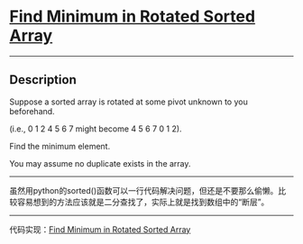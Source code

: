 # [Find Minimum in Rotated Sorted Array](https://leetcode.com/problems/find-minimum-in-rotated-sorted-array/)

---

## Description

Suppose a sorted array is rotated at some pivot unknown to you beforehand.

(i.e., 0 1 2 4 5 6 7 might become 4 5 6 7 0 1 2).

Find the minimum element.

You may assume no duplicate exists in the array.

---

虽然用python的sorted()函数可以一行代码解决问题，但还是不要那么偷懒。比较容易想到的方法应该就是二分查找了，实际上就是找到数组中的“断层”。

---

代码实现：[Find Minimum in Rotated Sorted Array](./FindMinimuminRotatedSortedArray.py)


